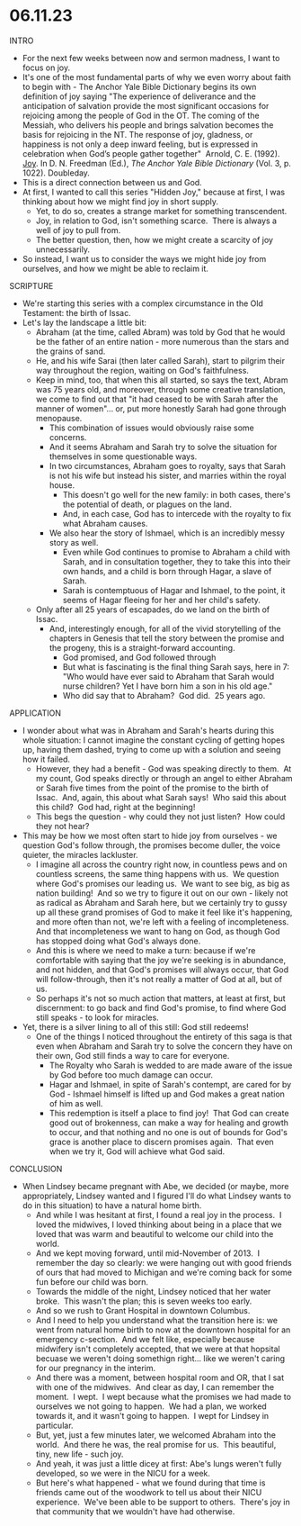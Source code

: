# 06.11.23

INTRO

* For the next few weeks between now and sermon madness, I want to focus on joy.
* It's one of the most fundamental parts of why we even worry about faith to begin with - The Anchor Yale Bible Dictionary begins its own definition of joy saying "The experience of deliverance and the anticipation of salvation provide the most significant occasions for rejoicing among the people of God in the OT. The coming of the Messiah, who delivers his people and brings salvation becomes the basis for rejoicing in the NT. The response of joy, gladness, or happiness is not only a deep inward feeling, but is expressed in celebration when God’s people gather together"  Arnold, C. E. (1992). [Joy](https://ref.ly/logosres/anch?ref=VolumePage.V+3%2c+p+1022&off=4463&ctx=JOY.+~The+experience+of+deliverance+and+t). In D. N. Freedman (Ed.), _The Anchor Yale Bible Dictionary_ (Vol. 3, p. 1022). Doubleday.
* This is a direct connection between us and God.
* At first, I wanted to call this series "Hidden Joy," because at first, I was thinking about how we might find joy in short supply.
	* Yet, to do so, creates a strange market for something transcendent.
	* Joy, in relation to God, isn't something scarce.  There is always a well of joy to pull from.
	* The better question, then, how we might create a scarcity of joy unnecessarily.
* So instead, I want us to consider the ways we might hide joy from ourselves, and how we might be able to reclaim it.

SCRIPTURE

* We're starting this series with a complex circumstance in the Old Testament: the birth of Issac.
* Let's lay the landscape a little bit:
	* Abraham (at the time, called Abram) was told by God that he would be the father of an entire nation - more numerous than the stars and the grains of sand.
	* He, and his wife Sarai (then later called Sarah), start to pilgrim their way throughout the region, waiting on God's faithfulness.
	* Keep in mind, too, that when this all started, so says the text, Abram was 75 years old, and moreover, through some creative translation, we come to find out that "it had ceased to be with Sarah after the manner of women"... or, put more honestly Sarah had gone through menopause.
		* This combination of issues would obviously raise some concerns.
		* And it seems Abraham and Sarah try to solve the situation for themselves in some questionable ways.
		* In two circumstances, Abraham goes to royalty, says that Sarah is not his wife but instead his sister, and marries within the royal house.
			* This doesn't go well for the new family: in both cases, there's the potential of death, or plagues on the land.
			* And, in each case, God has to intercede with the royalty to fix what Abraham causes.
		* We also hear the story of Ishmael, which is an incredibly messy story as well.
			* Even while God continues to promise to Abraham a child with Sarah, and in consultation together, they to take this into their own hands, and a child is born through Hagar, a slave of Sarah.
			* Sarah is contemptuous of Hagar and Ishmael, to the point, it seems of Hagar fleeing for her and her child's safety.
	* Only after all 25 years of escapades, do we land on the birth of Issac.
		* And, interestingly enough, for all of the vivid storytelling of the chapters in Genesis that tell the story between the promise and the progeny, this is a straight-forward accounting.
			* God promised, and God followed through
			* But what is fascinating is the final thing Sarah says, here in 7: "Who would have ever said to Abraham that Sarah would nurse children? Yet I have born him a son in his old age."
			* Who did say that to Abraham?  God did.  25 years ago.

APPLICATION

* I wonder about what was in Abraham and Sarah's hearts during this whole situation: I cannot imagine the constant cycling of getting hopes up, having them dashed, trying to come up with a solution and seeing how it failed.
	* However, they had a benefit - God was speaking directly to them.  At my count, God speaks directly or through an angel to either Abraham or Sarah five times from the point of the promise to the birth of Issac.  And, again, this about what Sarah says!  Who said this about this child?  God had, right at the beginning!
	* This begs the question - why could they not just listen?  How could they not hear?
* This may be how we most often start to hide joy from ourselves - we question God's follow through, the promises become duller, the voice quieter, the miracles lackluster.
	* I imagine all across the country right now, in countless pews and on countless screens, the same thing happens with us.  We question where God's promises our leading us.  We want to see big, as big as nation building!  And so we try to figure it out on our own - likely not as radical as Abraham and Sarah here, but we certainly try to gussy up all these grand promises of God to make it feel like it's happening, and more often than not, we're left with a feeling of incompleteness.  And that incompleteness we want to hang on God, as though God has stopped doing what God's always done.
	* And this is where we need to make a turn: because if we're comfortable with saying that the joy we're seeking is in abundance, and not hidden, and that God's promises will always occur, that God will follow-through, then it's not really a matter of God at all, but of us.
	* So perhaps it's not so much action that matters, at least at first, but discernment: to go back and find God's promise, to find where God still speaks - to look for miracles.
* Yet, there is a silver lining to all of this still: God still redeems!
	* One of the things I noticed throughout the entirety of this saga is that even when Abraham and Sarah try to solve the concern they have on their own, God still finds a way to care for everyone.
		* The Royalty who Sarah is wedded to are made aware of the issue by God before too much damage can occur.
		* Hagar and Ishmael, in spite of Sarah's contempt, are cared for by God - Ishmael himself is lifted up and God makes a great nation of him as well.
		* This redemption is itself a place to find joy!  That God can create good out of brokenness, can make a way for healing and growth to occur, and that nothing and no one is out of bounds for God's grace is another place to discern promises again.  That even when we try it, God will achieve what God said.

CONCLUSION

* When Lindsey became pregnant with Abe, we decided (or maybe, more appropriately, Lindsey wanted and I figured I'll do what Lindsey wants to do in this situation) to have a natural home birth.
	* And while I was hesitant at first, I found a real joy in the process.  I loved the midwives, I loved thinking about being in a place that we loved that was warm and beautiful to welcome our child into the world.
	* And we kept moving forward, until mid-November of 2013.  I remember the day so clearly: we were hanging out with good friends of ours that had moved to Michigan and we're coming back for some fun before our child was born.
	* Towards the middle of the night, Lindsey noticed that her water broke.  This wasn't the plan; this is seven weeks too early.
	* And so we rush to Grant Hospital in downtown Columbus.
	* And I need to help you understand what the transition here is: we went from natural home birth to now at the downtown hospital for an emergency c-section.  And we felt like, especially because midwifery isn't completely accepted, that we were at that hopsital becuase we weren't doing somethign right... like we weren't caring for our pregnancy in the interim.
	* And there was a moment, between hospital room and OR, that I sat with one of the midwives.  And clear as day, I can remember the moment.  I wept.  I wept because what the promises we had made to ourselves we not going to happen.  We had a plan, we worked towards it, and it wasn't going to happen.  I wept for Lindsey in particular.
	* But, yet, just a few minutes later, we welcomed Abraham into the world.  And there he was, the real promise for us.  This beautiful, tiny, new life - such joy.
	* And yeah, it was just a little dicey at first: Abe's lungs weren't fully developed, so we were in the NICU for a week.
	* But here's what happened - what we found during that time is friends came out of the woodwork to tell us about their NICU experience.  We've been able to be support to others.  There's joy in that community that we wouldn't have had otherwise.

